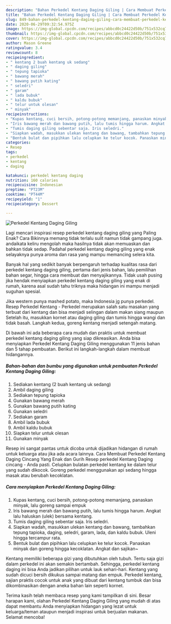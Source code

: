 ```yaml
---
description: "Bahan Perkedel Kentang Daging Giling | Cara Membuat Perkedel Kentang Daging Giling Yang Lezat"
title: "Bahan Perkedel Kentang Daging Giling | Cara Membuat Perkedel Kentang Daging Giling Yang Lezat"
slug: 849-bahan-perkedel-kentang-daging-giling-cara-membuat-perkedel-kentang-daging-giling-yang-lezat
date: 2020-06-29T09:32:54.975Z
image: https://img-global.cpcdn.com/recipes/abbcd0c24422d50b/751x532cq70/perkedel-kentang-daging-giling-foto-resep-utama.jpg
thumbnail: https://img-global.cpcdn.com/recipes/abbcd0c24422d50b/751x532cq70/perkedel-kentang-daging-giling-foto-resep-utama.jpg
cover: https://img-global.cpcdn.com/recipes/abbcd0c24422d50b/751x532cq70/perkedel-kentang-daging-giling-foto-resep-utama.jpg
author: Mason Greene
ratingvalue: 3.4
reviewcount: 8
recipeingredient:
- " kentang 2 buah kentang uk sedang"
- " daging giling"
- " tepung tapioka"
- " bawang merah"
- " bawang putih kating"
- " seledri"
- " garam"
- " lada bubuk"
- " kaldu bubuk"
- " telur untuk olesan"
- " minyak"
recipeinstructions:
- "Kupas kentang, cuci bersih, potong-potong memanjang, panaskan minyak, lalu goreng sampai empuk"
- "Iris bawang merah dan bawang putih, lalu tumis hingga harum. Angkat lalu haluskan (ulek) bersama kentang."
- "Tumis daging giling sebentar saja. Iris seledri."
- "Siapkan wadah, masukkan ulekan kentang dan bawang, tambahkan tepung tapioka, daging, seledri, garam, lada, dan kaldu bubuk. Uleni hingga tercampur rata."
- "Bentuk bulat dan pipihkan lalu celupkan ke telur kocok. Panaskan minyak dan goreng hingga kecoklatan. Angkat dan sajikan~"
categories:
- Resep
tags:
- perkedel
- kentang
- daging

katakunci: perkedel kentang daging 
nutrition: 160 calories
recipecuisine: Indonesian
preptime: "PT23M"
cooktime: "PT44M"
recipeyield: "1"
recipecategory: Dessert

---
```



![Perkedel Kentang Daging Giling](https://img-global.cpcdn.com/recipes/abbcd0c24422d50b/751x532cq70/perkedel-kentang-daging-giling-foto-resep-utama.jpg)

Lagi mencari inspirasi resep perkedel kentang daging giling yang Paling Enak? Cara Bikinnya memang tidak terlalu sulit namun tidak gampang juga. andaikata keliru mengolah maka hasilnya tidak akan memuaskan dan bahkan tidak sedap. Padahal perkedel kentang daging giling yang enak selayaknya punya aroma dan rasa yang mampu memancing selera kita.

Banyak hal yang sedikit banyak berpengaruh terhadap kualitas rasa dari perkedel kentang daging giling, pertama dari jenis bahan, lalu pemilihan bahan segar, hingga cara membuat dan menyajikannya. Tidak usah pusing jika hendak menyiapkan perkedel kentang daging giling yang enak di rumah, karena asal sudah tahu triknya maka hidangan ini mampu menjadi suguhan spesial.

Jika western punya mashed potato, maka Indonesia jg punya perkedel. Resep Perkedel Kentang - Perkedel merupakan salah satu masakan yang terbuat dari kentang dan bisa menjadi selingan dalam makan siang maupun Setelah itu, masukkan kornet atau daging giling dan tumis hingga wangi dan tidak basah. Langkah kedua, goreng kentang menjadi setengah matang.


Di bawah ini ada beberapa cara mudah dan praktis untuk membuat perkedel kentang daging giling yang siap dikreasikan. Anda bisa menyiapkan Perkedel Kentang Daging Giling menggunakan 11 jenis bahan dan 5 tahap pembuatan. Berikut ini langkah-langkah dalam membuat hidangannya.

<!--inarticleads1-->

##### Bahan-bahan dan bumbu yang digunakan untuk pembuatan Perkedel Kentang Daging Giling:

1. Sediakan  kentang (2 buah kentang uk sedang)
1. Ambil  daging giling
1. Sediakan  tepung tapioka
1. Gunakan  bawang merah
1. Gunakan  bawang putih kating
1. Gunakan  seledri
1. Sediakan  garam
1. Ambil  lada bubuk
1. Ambil  kaldu bubuk
1. Siapkan  telur untuk olesan
1. Gunakan  minyak


Resep ini sangat pantas untuk dicoba untuk dijadikan hidangan di rumah untuk keluarga atau jika ada acara lainnya. Cara Membuat Perkedel Kentang Daging Cincang Yang Enak dan Gurih Resep perkedel Kentang Daging cincang - Anda pasti. Celupkan bulatan perkedel kentang ke dalam telur yang sudah dikocok. Goreng perkedel menggunakan api sedang hingga masak atau berubah kecoklatan. 

<!--inarticleads2-->

##### Cara menyiapkan Perkedel Kentang Daging Giling:

1. Kupas kentang, cuci bersih, potong-potong memanjang, panaskan minyak, lalu goreng sampai empuk
1. Iris bawang merah dan bawang putih, lalu tumis hingga harum. Angkat lalu haluskan (ulek) bersama kentang.
1. Tumis daging giling sebentar saja. Iris seledri.
1. Siapkan wadah, masukkan ulekan kentang dan bawang, tambahkan tepung tapioka, daging, seledri, garam, lada, dan kaldu bubuk. Uleni hingga tercampur rata.
1. Bentuk bulat dan pipihkan lalu celupkan ke telur kocok. Panaskan minyak dan goreng hingga kecoklatan. Angkat dan sajikan~


Kentang memiliki beberapa gizi yang dibutuhkan oleh tubuh. Tentu saja gizi dalam perkedel ini akan semakin bertambah. Sehingga, perkedel kentang daging ini bisa Anda jadikan pilihan untuk lauk sehari-hari. Kentang yang sudah dicuci bersih dikukus sampai matang dan empuk. Perkedel kentang, sajian praktis cocok untuk anak yang dibuat dari kentang tumbuk dan bisa dikombinasikan dengan aneka bahan lain seperti kornet. 

Terima kasih telah membaca resep yang kami tampilkan di sini. Besar harapan kami, olahan Perkedel Kentang Daging Giling yang mudah di atas dapat membantu Anda menyiapkan hidangan yang lezat untuk keluarga/teman ataupun menjadi inspirasi untuk berjualan makanan. Selamat mencoba!
